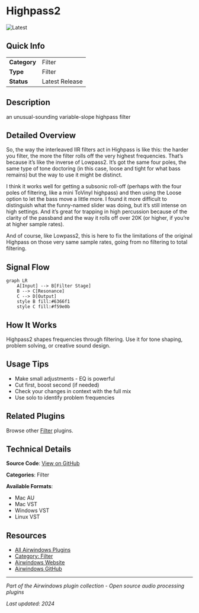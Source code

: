 # Highpass2

![Latest](https://img.shields.io/badge/-Latest-10b981)

## Quick Info

| | |
|---|---|
| **Category** | Filter |
| **Type** | Filter |
| **Status** | Latest Release |

## Description

an unusual-sounding variable-slope highpass filter

## Detailed Overview

So, the way the interleaved IIR filters act in Highpass is like this: the harder you filter, the more the filter rolls off the very highest frequencies. That’s because it’s like the inverse of Lowpass2. It’s got the same four poles, the same type of tone doctoring (in this case, loose and tight for what bass remains) but the way to use it might be distinct.

I think it works well for getting a subsonic roll-off (perhaps with the four poles of filtering, like a mini ToVinyl highpass) and then using the Loose option to let the bass move a little more. I found it more difficult to distinguish what the funny-named slider was doing, but it’s still intense on high settings. And it’s great for trapping in high percussion because of the clarity of the passband and the way it rolls off over 20K (or higher, if you’re at higher sample rates).

And of course, like Lowpass2, this is here to fix the limitations of the original Highpass on those very same sample rates, going from no filtering to total filtering.

## Signal Flow

```mermaid
graph LR
    A[Input] --> B[Filter Stage]
    B --> C[Resonance]
    C --> D[Output]
    style B fill:#6366f1
    style C fill:#f59e0b
```

## How It Works

Highpass2 shapes frequencies through filtering. Use it for tone shaping, problem solving, or creative sound design.

## Usage Tips

- Make small adjustments - EQ is powerful
- Cut first, boost second (if needed)
- Check your changes in context with the full mix
- Use solo to identify problem frequencies


## Related Plugins

Browse other [Filter](../categories/filter.md) plugins.


## Technical Details

**Source Code**: [View on GitHub](https://github.com/airwindows/airwindows/tree/master/plugins/LinuxVST/src/Highpass2)

**Categories**: Filter

**Available Formats**:
- Mac AU
- Mac VST
- Windows VST
- Linux VST

## Resources

- [All Airwindows Plugins](../../README.md)
- [Category: Filter](../categories/filter.md)
- [Airwindows Website](https://www.airwindows.com)
- [Airwindows GitHub](https://github.com/airwindows/airwindows)

---

*Part of the Airwindows plugin collection - Open source audio processing plugins*

*Last updated: 2024*
